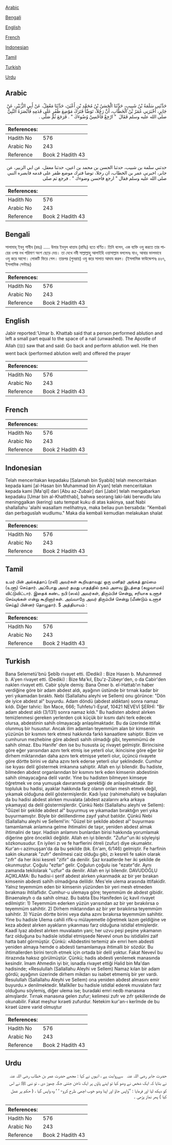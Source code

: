 [Arabic](#arabic)

[Bengali](#bengali)

[English](#english)

[French](#french)

[Indonesian](#indonesian)

[Tamil](#tamil)

[Turkish](#turkish)

[Urdu](#urdu)

## Arabic


<div dir="rtl" lang="ar" style={{fontSize:'larger',backgroundColor:'#f8f9fa',padding:20}}>
حَدَّثَنِي سَلَمَةُ بْنُ شَبِيبٍ، حَدَّثَنَا الْحَسَنُ بْنُ مُحَمَّدِ بْنِ أَعْيَنَ، حَدَّثَنَا مَعْقِلٌ، عَنْ أَبِي الزُّبَيْرِ، عَنْ جَابِرٍ، أَخْبَرَنِي عُمَرُ بْنُ الْخَطَّابِ، أَنَّ رَجُلاً، تَوَضَّأَ فَتَرَكَ مَوْضِعَ ظُفُرٍ عَلَى قَدَمِهِ فَأَبْصَرَهُ النَّبِيُّ صلى الله عليه وسلم فَقَالَ ‏ "‏ ارْجِعْ فَأَحْسِنْ وُضُوءَكَ ‏"‏ ‏.‏ فَرَجَعَ ثُمَّ صَلَّى ‏.‏
</div>
<div style={{backgroundColor:'#f8f9fa',padding:20, marginBottom: 10}}><table> <thead> <tr> <th>References:</th> <th></th> </tr> </thead> <tbody><tr><td>Hadith No</td><td>576</td></tr><tr><td>Arabic No</td><td>243</td></tr><tr><td>Reference</td><td>Book 2 Hadith 43</td></tr></tbody></table></div>


<div dir="rtl" lang="ar" style={{fontSize:'larger',backgroundColor:'#f8f9fa',padding:20}}>
حدثني سلمة بن شبيب، حدثنا الحسن بن محمد بن اعين، حدثنا معقل، عن ابي الزبير، عن جابر، اخبرني عمر بن الخطاب، ان رجلا، توضا فترك موضع ظفر على قدمه فابصره النبي صلى الله عليه وسلم فقال " ارجع فاحسن وضوءك " . فرجع ثم صلى
</div>
<div style={{backgroundColor:'#f8f9fa',padding:20, marginBottom: 10}}><table> <thead> <tr> <th>References:</th> <th></th> </tr> </thead> <tbody><tr><td>Hadith No</td><td>576</td></tr><tr><td>Arabic No</td><td>243</td></tr><tr><td>Reference</td><td>Book 2 Hadith 43</td></tr></tbody></table></div>

## Bengali


<div dir="ltr" lang="bn" style={{fontSize:'larger',backgroundColor:'#f8f9fa',padding:20}}>
সালামাহ্ ইবনু শাবীব (রহঃ) ..... উমার ইবনুল খাত্তাব (রাযিঃ) হতে বর্ণিত। তিনি বলেন, এক ব্যক্তি ওযু করতে তার পায়ের ওপর নখ পরিমাণ অংশ ছেড়ে দেয়। তা দেখে নবী সাল্লাল্লাহু আলাইহি ওয়াসাল্লাম বললেনঃ যাও, আবার ভালভাবে ওযু করে আসো। লোকটি ফিরে গেল। তারপর (পুনরায়) ওযু করে সালাত আদায করল। (ইসলামিক ফাউন্ডেশনঃ ৪৬৭, ইসলামিক সেন্টারঃ)
</div>
<div style={{backgroundColor:'#f8f9fa',padding:20, marginBottom: 10}}><table> <thead> <tr> <th>References:</th> <th></th> </tr> </thead> <tbody><tr><td>Hadith No</td><td>576</td></tr><tr><td>Arabic No</td><td>243</td></tr><tr><td>Reference</td><td>Book 2 Hadith 43</td></tr></tbody></table></div>

## English


<div dir="ltr" lang="en" style={{fontSize:'larger',backgroundColor:'#f8f9fa',padding:20}}>
Jabir reported:'Umar b. Khattab said that a person performed ablution and left a small part equal to the space of a nail (unwashed). The Apostle of Allah (ﷺ) saw that and said: Go back and perform ablution well. He then went back (performed ablution well) and offered the prayer
</div>
<div style={{backgroundColor:'#f8f9fa',padding:20, marginBottom: 10}}><table> <thead> <tr> <th>References:</th> <th></th> </tr> </thead> <tbody><tr><td>Hadith No</td><td>576</td></tr><tr><td>Arabic No</td><td>243</td></tr><tr><td>Reference</td><td>Book 2 Hadith 43</td></tr></tbody></table></div>

## French


<div dir="ltr" lang="fr" style={{fontSize:'larger',backgroundColor:'#f8f9fa',padding:20}}>

</div>
<div style={{backgroundColor:'#f8f9fa',padding:20, marginBottom: 10}}><table> <thead> <tr> <th>References:</th> <th></th> </tr> </thead> <tbody><tr><td>Hadith No</td><td>576</td></tr><tr><td>Arabic No</td><td>243</td></tr><tr><td>Reference</td><td>Book 2 Hadith 43</td></tr></tbody></table></div>

## Indonesian


<div dir="ltr" lang="id" style={{fontSize:'larger',backgroundColor:'#f8f9fa',padding:20}}>
Telah menceritakan kepadaku [Salamah bin Syabib] telah menceritakan kepada kami [al-Hasan bin Muhammad bin A'yan] telah menceritakan kepada kami [Ma'qil] dari [Abu az-Zubair] dari [Jabir] telah mengabarkan kepadaku [Umar bin al-Khaththab], bahwa seorang laki-laki berwudlu lalu meninggalkan (kering) satu tempat kuku di atas kakinya, saat Nabi shallallahu 'alaihi wasallam melihatnya, maka beliau pun bersabda: "Kembali dan perbaguslah wudlumu." Maka dia kembali kemudian melakukan shalat
</div>
<div style={{backgroundColor:'#f8f9fa',padding:20, marginBottom: 10}}><table> <thead> <tr> <th>References:</th> <th></th> </tr> </thead> <tbody><tr><td>Hadith No</td><td>576</td></tr><tr><td>Arabic No</td><td>243</td></tr><tr><td>Reference</td><td>Book 2 Hadith 43</td></tr></tbody></table></div>

## Tamil


<div dir="ltr" lang="ta" style={{fontSize:'larger',backgroundColor:'#f8f9fa',padding:20}}>
உமர் பின் அல்கத்தாப் (ரலி) அவர்கள் கூறியதாவது: ஒரு மனிதர் அங்கத் தூய்மை (உளூ) செய்தார். அப்போது அவர் தமது பாதத்தில் நகம் அளவு இடத்தை (கழுவாமல்) விட்டுவிட்டார். இதைக் கண்ட நபி (ஸல்) அவர்கள், திரும்பிச் சென்று, சரியாக உளூச் செய்யுங்கள் என்று கூறினார்கள். அவ்வாறே அவர் திரும்பிச் சென்று (மீண்டும் உளூச் செய்து) பின்னர் தொழுதார். $ அத்தியாயம் :
</div>
<div style={{backgroundColor:'#f8f9fa',padding:20, marginBottom: 10}}><table> <thead> <tr> <th>References:</th> <th></th> </tr> </thead> <tbody><tr><td>Hadith No</td><td>576</td></tr><tr><td>Arabic No</td><td>243</td></tr><tr><td>Reference</td><td>Book 2 Hadith 43</td></tr></tbody></table></div>

## Turkish


<div dir="ltr" lang="tr" style={{fontSize:'larger',backgroundColor:'#f8f9fa',padding:20}}>
Bana Selemetü'bnü Şebîb rivayet etti. (Dediki) : Bize Hasen b. Muhammed b. A'yen rivayet etti. (Dediki) : Bize Ma'kıl, Ebu'z-Zübeyr'den, o da Cabir'den naklen rivayet etti. Cabir şöyle demiş: Bana Ömer b. el-Hattab'ın haber verdiğine göre bir adam abdest aldı, ayağının üstünde bir tırnak kadar bir yeri yıkamadan bıraktı. Nebi (Sallallahu aleyhi ve Sellem) onu görünce: "Dön de iyice abdest al" buyurdu. Adam döndü (abdest aldıktan) sonra namaz kıldı. Diğer tahric: İbn Mace, 666; Tuhfetu'l-Eşraf, 10421 NEVEVİ ŞERHİ: "Bir adam abdest aldı (3/131) sonra namaz kıldı." Bu hadisten abdest alırken temizlenmesi gereken yerlerden çok küçük bir kısmı dahi terk edecek olursa, abdestinin sahih olmayacağı anlaşılmaktadır. Bu da üzerinde ittifak olunmuş bir husustur. Ancak ilim adamları teyemmüm alan bir kimsenin yüzünün bir kısmını terk etmesi hakkında farklı kanaatlere sahiptir. Bizim ve cumhurun mezhebine göre abdesti sahih olmadığı gibi, teyemmümü de sahih olmaz. Ebu Hanife' den ise bu hususta üç rivayet gelmiştir. Birincisine göre eğer yarısından azını terk etmiş ise yeterli olur, ikincisine göre eğer bir dirhem miktarından daha azını terk etmişse yeterli olur, üçüncü rivayete göre dörtte birini ve daha azını terk ederse yeterli olur şeklindedir. Cumhur ise kıyası delil göstermek imkanına sahiptir. Allah en iyi bilendir. Bu hadiste, bilmeden abdest organlarından bir kısmını terk eden kimsenin abdestinin sahih olmayacağına delil vardır. Yine bu hadisten bilmeyen kimseye öğretmek ve ona yumuşak davranmak gerektiği de anlaşılmaktadır. Bir topluluk bu hadisi, ayaklar hakkında farz olanın onları mesh etmek değil, yıkamak olduğuna delil göstermişlerdir. Kadı İyaz (rahimehullah) ve başkaları da bu hadisi abdest alırken muvalata (abdest azalarını arka arkaya yıkamaya) da delil göstermişlerdir. Çünkü Nebi (Sallallahu aleyhi ve Sellem): "Güzel bir şekilde abdest al" buyurmuş ve yıkamadan bıraktığın yeri yıka buyurmamıştır. Böyle bir delillendirme zayıf yahut batıldır. Çünkü Nebi (Sallallahu aleyhi ve Selleml'in: "Güzel bir şekilde abdest al" buyurması tamamlamak anlamına gelme ihtimalini de taşır, yeniden abdest almak ihtimalini de taşır. Hadisin anlamını bunlardan birisi hakkında yorumlamak diğerine göre öncelikli değildir. Allah en iyi bilendir. "Zufur"un iki söyleyişi sözkonusudur. En iyileri zı ve fe harflerini ötreli (zufur) diye okumaktır. Kur'an-ı azimuşşan'da da bu şekilde (bk. En'am, 6/146) gelmiştir. Fe harfinin sakin okunarak "zufr" denilmesi caiz olduğu gibi, zı kesreli fe sakin olarak "zıfr" da her ikisi kesreli "zifir" da denilir. Şaz kıraatlerde her iki şekilde de okunmuştur. Çoğulu "ezfar" gelir. Çoğulun çoğulu ise "ezatır"dir. Aynı zamanda tekilolarak "uzfur" da denilir. Allah en iyi bilendir. DAVUDOĞLU AÇIKLAMA: Bu hadisi-i şerif abdest alırken yıkanmadık az bir yer bırakan kimsenin abdesti sahîh olmadığına delildir. Mes'ele ulema arasında ittifakidîr. Yalnız teyemmüm eden bir kimsenin yüzünden bir yeri mesh etmeden bırakması ihtilaflıdır. Cumhur-u ulemaya göre; teyemmüm de abdest gibidir. Binaenaleyh o da sahih olmaz. Bu babta Ebu Hanifeden üç kavil rivayet edilmiştir: 1) Teyemmüm ederken yüzün yarısından az bir yer bırakılırsa o teyemmüm sahihtir. 2) Dirhem miktarından az bir yer bırakılırsa teyemmüm sahihtir. 3) Yüzün dörtte birini veya daha azını bırakırsa teyemmüm sahihtir. Yine bu hadisle Ulema cahili rifk-u mülayemetle öğretmek lazım geldiğine ve keza abdest alırken ayakların yıkanması farz olduğuna istidlal etmişlerdir. Kaadî Iyaz abdest alırken muvalaatın yani; her uzvu peşi peşine yıkamanın farz olduğuna bu hadisle istidlal etmişsede Nevevî onun bu istidlalini zaif hatta batıl görmüştür. Çünkü: «Abdestini tertemiz al» emri hem abdesti yeniden almaya hemde o abdesti tamamlamaya ihtimalli bir sözdür. Bu ihtimallerden birini tercih etmek için ortada bir delil yoktur. Fakat Nevevî bu itirazında haksız görülmüştür. Çünkü; hadis abdesti yenilemek manasında kesindir. îmam Ahmedin iyi bir, isnadla rivayet ettiği Halid bin Ma'dan hadisinde; «Resulullah (Sallallahu Aleyhi ve Sellem) Namaz kılan bir adam gördü; ayağının üzerinde dirhem mikdarı su isabet etmemiş bir yer vardı. Resulullah (Sallaîlahu Aleyhi ve Sellem) ona yeniden abdest almasını emir buyurdu.» denilmektedir. Malîkîler bu hadisle istidlal ederek muvalatın farz olduğunu söylemiş, diğer ulema ise; buradaki emri nedb manasına almışlardır. Tırnak manasına gelen zufur; kelimesi zufr ve zıfr şekillerinde de okunabilir. Fakat meşhur kıraeti zufurdur. Netekim kur'an-ı kerîmde de bu kiraet üzere varid olmuştur
</div>
<div style={{backgroundColor:'#f8f9fa',padding:20, marginBottom: 10}}><table> <thead> <tr> <th>References:</th> <th></th> </tr> </thead> <tbody><tr><td>Hadith No</td><td>576</td></tr><tr><td>Arabic No</td><td>243</td></tr><tr><td>Reference</td><td>Book 2 Hadith 43</td></tr></tbody></table></div>

## Urdu


<div dir="rtl" lang="ur" style={{fontSize:'larger',backgroundColor:'#f8f9fa',padding:20}}>
حضرت جابر ‌رضی ‌اللہ ‌عنہ ‌ ‌ سےروایت ہے ، انہوں نے کہا : مجھے حضرت عمر بن خطاب ‌رضی ‌اللہ ‌عنہ ‌ ‌ نے بتایا کہ ایک شخص نے وضو کیا تو اپنے پاؤں پر ایک ناخن جتنی جگہ چھوڑ دی ، تو نبی ﷺ نے اس کو دیکھ لیا اور فرمایا : ’’واپس جاؤ اور اپنا وضو خوب اچھی طرح کرو- ‘ ‘ وہ واپس گیا ، ( حکم پر عمل کیا ) پھر نماز پڑھی ۔
</div>
<div style={{backgroundColor:'#f8f9fa',padding:20, marginBottom: 10}}><table> <thead> <tr> <th>References:</th> <th></th> </tr> </thead> <tbody><tr><td>Hadith No</td><td>576</td></tr><tr><td>Arabic No</td><td>243</td></tr><tr><td>Reference</td><td>Book 2 Hadith 43</td></tr></tbody></table></div>
